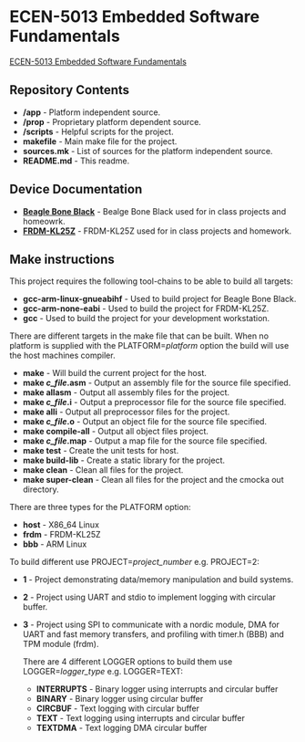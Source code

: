 ECEN-5013 Embedded Software Fundamentals
========================================

[ECEN-5013 Embedded Software Fundamentals](https://ecee.colorado.edu/academics/courses/ECEN_5013.html)

Repository Contents
-------------------

* **/app** - Platform independent source.
* **/prop** - Proprietary platform dependent source.
* **/scripts** - Helpful scripts for the project.
* **makefile** - Main make file for the project.
* **sources.mk** - List of sources for the platform independent source.
* **README.md** - This readme.

Device Documentation
--------------

* **[Beagle Bone Black](https://beagleboard.org/black)** - Bealge Bone Black used for in class projects and homeowrk. 
* **[FRDM-KL25Z](http://www.nxp.com/products/software-and-tools/hardware-development-tools/freedom-development-boards/freedom-development-platform-for-kinetis-kl14-kl15-kl24-kl25-mcus:FRDM-KL25Z?tid=vanFRDM-KL25Z)** - FRDM-KL25Z used for in class projects and homework.

Make instructions
------------

This project requires the following tool-chains to be able to build all targets:

* **gcc-arm-linux-gnueabihf** - Used to build project for Beagle Bone Black.
* **gcc-arm-none-eabi** - Used to build the project for FRDM-KL25Z.
* **gcc** - Used to build the project for your development workstation.

There are different targets in the make file that can be built.  When no
platform is supplied with the PLATFORM=*platform* option the build will use
the host machines compiler.

* **make** - Will build the current project for the host.
* **make *c_file*.asm** - Output an assembly file for the source file specified.
* **make allasm** - Output all assembly files for the project.
* **make *c_file*.i** - Output a preprocessor file for the source file specified.
* **make alli** - Output all preprocessor files for the project.
* **make *c_file*.o** - Output an object file for the source file specified.
* **make compile-all** - Output all object files project.
* **make *c_file*.map** - Output a map file for the source file specified.
* **make test** - Create the unit tests for host.
* **make build-lib** - Create a static library for the project.
* **make clean** - Clean all files for the project.
* **make super-clean** - Clean all files for the project and the cmocka out directory.

There are three types for the PLATFORM option:

* **host** - X86_64 Linux
* **frdm** - FRDM-KL25Z
* **bbb** - ARM Linux

To build different use PROJECT=*project_number* e.g. PROJECT=2:

* **1** - Project demonstrating data/memory manipulation and build systems. 
* **2** - Project using UART and stdio to implement logging with circular buffer.
* **3** - Project using SPI to communicate with a nordic module, DMA for UART and fast memory transfers, and profiling with timer.h (BBB) and TPM module (frdm).

  There are 4 different LOGGER options to build them use LOGGER=*logger_type* e.g. LOGGER=TEXT:
  * **INTERRUPTS** - Binary logger using interrupts and circular buffer
  * **BINARY** - Binary logger using circular buffer
  * **CIRCBUF** - Text logging with circular buffer
  * **TEXT** - Text logging using interrupts and circular buffer
  * **TEXTDMA** - Text logging DMA circular buffer

